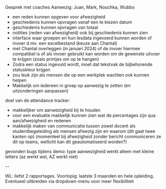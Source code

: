 Gesprek met coaches
Aanwezig: Juan, Mark, Nouchka, Wubbo

- een reden kunnen opgeven voor afwezigheid
- geschiedenis kunnen opvragen vanaf een te kiezen datum
- geschiedenis kunnen opvragen van totaal
- notities (reden van afwezigheid) ook bij geschiedenis kunnen zien
- interface waar groepen en hun lesdata ingevoerd kunnen worden of invoer d.mv. een excelbestand (keuze aan Chantal)
- met Chantal overleggen (in januari 2024) of de invoer hiermee compatibel is of als invoer gebruikt kan worden om de gewenste uitvoer te krijgen (zoals printjes om op te hangen)
- Zodra een status ingevuld wordt, moet dat tekstvak de bijbehorende statuskleur krijgen
- zou leuk zijn als mensen die op een werkplek wachten ook kunnen helpen
- Makkelijk om iedereen in groep op aanwezig te zetten (en uitzonderingen aanpassen)
 
doel van de attendance tracker:
- makkelijker om aanwezigheid bij te houden
- voor een evaluatie makkelijk kunnen zien wat de percentages zijn qua aan/afwezigheid en redenen
- makkelijk maken van communicatie tussen zowel docent als studentbegeleiding als mensen afwezig zijn en waarom (dit gaat twee kanten op)
(momenteel bij afwezigheid zonder bericht communiceren ze dit op teams, wellicht kan dit geautomatiseerd worden?)
 
gevonden bugs tijdens demo:
type aanwezigheid werkt alleen met kleine letters (az werkt wel, AZ werkt niet)

--

WL: liefst 2 rapportages. Voorlopig: laatste 3 maanden en hele opleiding. Eventueel uitbreiden via dropdown-menu voor meer flexibiliteit
